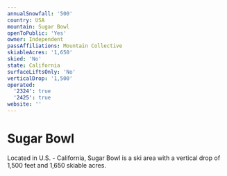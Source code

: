```yaml
---
annualSnowfall: '500'
country: USA
mountain: Sugar Bowl
openToPublic: 'Yes'
owner: Independent
passAffiliations: Mountain Collective
skiableAcres: '1,650'
skied: 'No'
state: California
surfaceLiftsOnly: 'No'
verticalDrop: '1,500'
operated:
  '2324': true
  '2425': true
website: ''
---
```



# Sugar Bowl

Located in U.S. - California, Sugar Bowl is a ski area with a vertical drop of 1,500 feet and 1,650 skiable acres.
